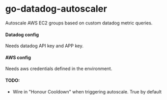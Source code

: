 # go-datadog-autoscaler
Autoscale AWS EC2 groups based on custom datadog metric queries.


#### Datadog config

Needs datadog API key and APP key.

#### AWS config

Needs aws credentials defined in the environment.


#### TODO:
- Wire in "Honour Cooldown" when triggering autoscale. True by default